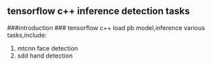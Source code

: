 ## tensorflow c++ inference detection tasks ##

###introduction ### 
tensorflow c++ load pb model,inference various tasks,include:
  
1. mtcnn face detection  
2. sdd hand detection